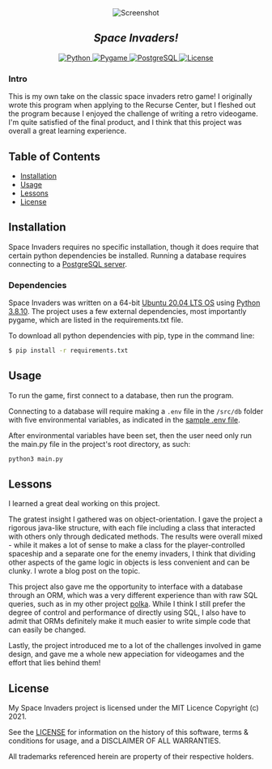<div align="center">
    <img alt="Screenshot" src="https://github.com/sekerez/space_invaders/assets/screenshot.png">
    <h2><i>Space Invaders!</i></h2>
</div>

<p align="center">
  <a href="https://travis-ci.org/github/cdkini/Omni">
    <img alt="Python" src="https://img.shields.io/badge/Python-3.8.10-green">
  </a> 
  <a href="https://www.oracle.com/java/technologies/javase/11-0-6-relnotes.html">
    <img alt="Pygame" src="https://img.shields.io/badge/Pygame-2.1.2-yellow">
  </a> 
  <a href="https://www.oracle.com/java/technologies/javase/11-0-6-relnotes.html">
    <img alt="PostgreSQL" src="https://img.shields.io/badge/PostgreSQL-12.9-blue">
  </a> 
  <a href="https://opensource.org/licenses/MIT">
    <img alt="License" src="https://img.shields.io/badge/License-MIT-red">
  </a>
</p>


### Intro

This is my own take on the classic space invaders retro game! I originally wrote this program when applying to the Recurse Center, but I fleshed out the program because I enjoyed the challenge of writing a retro videogame. I'm quite satisfied of the final product, and I think that this project was overall a great learning experience.

## Table of Contents
- [Installation](#Installation)
- [Usage](#Usage)
- [Lessons](#Lessons)
- [License](#License)

## Installation

Space Invaders requires no specific installation, though it does require that certain python dependencies be installed. Running a database requires connecting to a [PostgreSQL server](https://www.postgresql.org/).


### Dependencies
Space Invaders was written on a 64-bit [Ubuntu 20.04 LTS OS](https://releases.ubuntu.com/20.04/) using [Python 3.8.10](https://www.python.org/downloads/release/python-3810/). The project uses a few external dependencies, most importantly pygame, which are listed in the requirements.txt file. 

To download all python dependencies with pip, type in the command line:
```bash
$ pip install -r requirements.txt
```

## Usage

To run the game, first connect to a database, then run the program. 

Connecting to a database will require making a `.env` file in the `/src/db` folder with five environmental variables, as indicated in the [sample .env file](https://github.com/sekerez/space_invaders/src/db/sample.env). 

After environmental variables have been set, then the user need only run the main.py file in the project's root directory, as such:
```bash
python3 main.py
```

## Lessons

I learned a great deal working on this project. 

The gratest insight I gathered was on object-orientation. I gave the project a rigorous java-like structure, with each file including a class that interacted with others only through dedicated methods. The results were overall mixed - while it makes a lot of sense to make a class for the player-controlled spaceship and a separate one for the enemy invaders, I think
that dividing other aspects of the game logic in objects is less convenient and can be clunky. I wrote a blog post on the topic.

This project also gave me the opportunity to interface with a database through an ORM, which was a very different experience than with raw SQL queries, such as in my other project [polka](https://github.com/sekerez/polka). While I think I still prefer the degree of control and performance of directly using SQL, I also have to admit that ORMs definitely make it much easier to write simple code that can easily be changed.

Lastly, the project introduced me to a lot of the challenges involved in game design, and gave me a whole new appeciation for videogames and the effort that lies behind them!

## License
My Space Invaders project is licensed under the MIT Licence Copyright (c) 2021.

See the [LICENSE](https://github.com/sekerez/space_invaders/LICENSE) for information on the history of this software, terms & conditions for usage, and a DISCLAIMER OF ALL WARRANTIES.

All trademarks referenced herein are property of their respective holders.